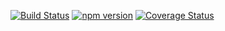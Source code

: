 [![Build Status](https://travis-ci.org/stopsopa/validator.svg?branch=v0.0.19)](https://travis-ci.org/stopsopa/validator)
[![npm version](https://badge.fury.io/js/%40stopsopa%2Fvalidator.svg)](https://badge.fury.io/js/%40stopsopa%2Fvalidator)
[![Coverage Status](https://coveralls.io/repos/github/stopsopa/validator/badge.svg?branch=v0.0.19)](https://coveralls.io/github/stopsopa/validator?branch=v0.0.19)




